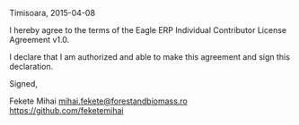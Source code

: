 Timisoara, 2015-04-08

I hereby agree to the terms of the Eagle ERP Individual Contributor License
Agreement v1.0.

I declare that I am authorized and able to make this agreement and sign this
declaration.

Signed,

Fekete Mihai mihai.fekete@forestandbiomass.ro https://github.com/feketemihai
